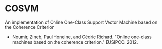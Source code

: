 # COSVM
An implementation of Online One-Class Support Vector Machine based on the Coherence Criterion
- Noumir, Zineb, Paul Honeine, and Cédric Richard. "Online one-class machines based on the coherence criterion." EUSIPCO. 2012.
